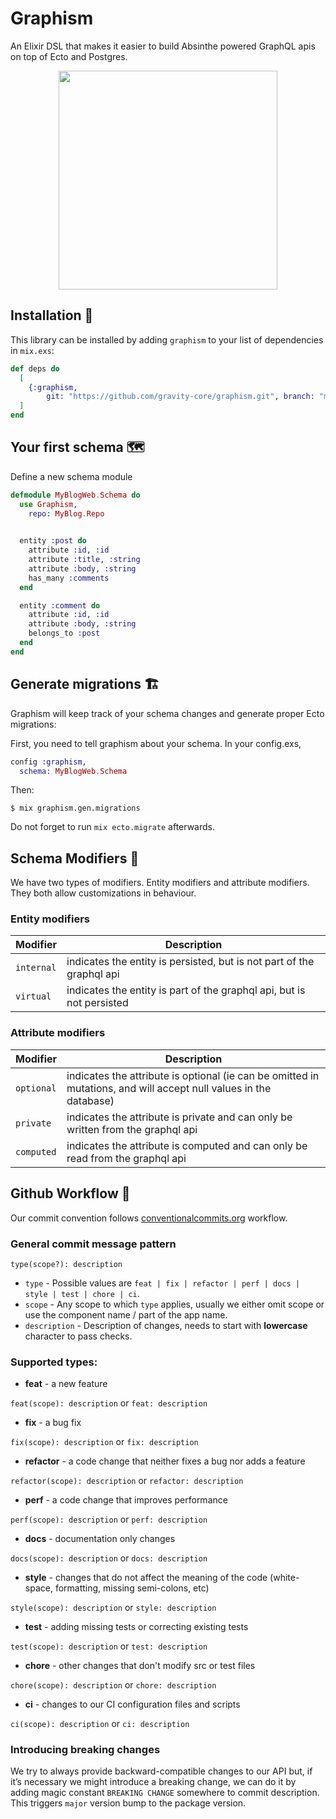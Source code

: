 # Graphism

An Elixir DSL that makes it easier to build Absinthe powered GraphQL apis 
on top of Ecto and Postgres.

<p align="center">
  <img height="350" src="https://support.bite.social/images/graphism.png">
</p>

## Installation :construction:

This library can be installed by adding `graphism` to your list of dependencies in `mix.exs`:

```elixir
def deps do
  [
    {:graphism,
        git: "https://github.com/gravity-core/graphism.git", branch: "main"}
  ]
end
```

## Your first schema :world_map:

Define a new schema module 

```elixir
defmodule MyBlogWeb.Schema do
  use Graphism,
    repo: MyBlog.Repo

    
  entity :post do
    attribute :id, :id
    attribute :title, :string
    attribute :body, :string
    has_many :comments
  end

  entity :comment do
    attribute :id, :id
    attribute :body, :string
    belongs_to :post
  end
end

```

## Generate migrations :building_construction:

Graphism will keep track of your schema changes and 
generate proper Ecto migrations:


First, you need to tell graphism about your schema. In your config.exs,


```elixir
config :graphism,
  schema: MyBlogWeb.Schema
```

Then:

```
$ mix graphism.gen.migrations

```

Do not forget to run `mix ecto.migrate` afterwards.


## Schema Modifiers :abacus:

We have two types of modifiers. Entity modifiers and attribute modifiers. They both allow customizations in behaviour.

### Entity modifiers

| Modifier | Description |
| --- | --- | 
| `internal`   |  indicates the entity is persisted, but is not part of the graphql api |
| `virtual` | indicates the entity is part of the graphql api, but is not persisted |

### Attribute modifiers

| Modifier | Description |
| --- | --- | 
| `optional`    |  indicates the attribute is optional (ie can be omitted in mutations, and will accept null values in the database) |
| `private`    | indicates the attribute is private and can only be written from the graphql api|
| `computed`    | indicates the attribute is computed and can only be read from the graphql api|


## Github Workflow :dna:
Our commit convention follows [conventionalcommits.org](https://www.conventionalcommits.org) workflow.

### General commit message pattern
`type(scope?): description`

* `type` - Possible values are `feat | fix | refactor | perf | docs | style | test | chore | ci`.
* `scope` - Any scope to which `type` applies, usually we either omit scope or use the component name / part of the app name.
* `description` - Description of changes, needs to start with **lowercase** character to pass checks.

### Supported types:
 - **feat** - a new feature

  `feat(scope): description` or `feat: description`
 - **fix** - a bug fix

  `fix(scope): description` or `fix: description`
 - **refactor** - a code change that neither fixes a bug nor adds a feature

  `refactor(scope): description` or `refactor: description`
 - **perf** - a code change that improves performance

  `perf(scope): description` or `perf: description`
 - **docs** - documentation only changes

  `docs(scope): description` or `docs: description`
 - **style** - changes that do not affect the meaning of the code (white-space, formatting, missing semi-colons, etc)

  `style(scope): description` or `style: description`
 - **test** - adding missing tests or correcting existing tests

  `test(scope): description` or `test: description`
 - **chore** - other changes that don't modify src or test files

  `chore(scope): description` or `chore: description`
 - **ci** - changes to our CI configuration files and scripts

  `ci(scope): description` or `ci: description`

### Introducing breaking changes
We try to always provide backward-compatible changes to our API but, if it’s necessary we might introduce a breaking change, we can do it by adding magic constant `BREAKING CHANGE` somewhere to commit description. This triggers `major` version bump to the package version.
